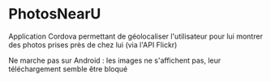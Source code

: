 # PhotosNearU
Application Cordova permettant de géolocaliser l'utilisateur pour lui montrer des photos prises près de chez lui (via l'API Flickr)

Ne marche pas sur Android : les images ne s'affichent pas, leur téléchargement semble être bloqué
